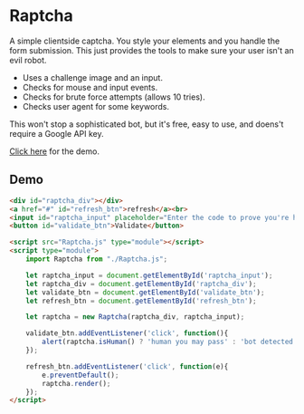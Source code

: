 # Raptcha

A simple clientside captcha. You style your elements and you handle the form submission. This just provides the tools to make sure your user isn't an evil robot.

 - Uses a challenge image and an input.
 - Checks for mouse and input events.
 - Checks for brute force attempts (allows 10 tries).
 - Checks user agent for some keywords.

This won't stop a sophisticated bot, but it's free, easy to use, and doens't require a Google API key.

[Click here](https://pamblam.github.io/raptcha/) for the demo.

## Demo

```html
<div id="raptcha_div"></div>
<a href="#" id="refresh_btn">refresh</a><br>
<input id="raptcha_input" placeholder="Enter the code to prove you're human"/><br>
<button id="validate_btn">Validate</button>

<script src="Raptcha.js" type="module"></script>
<script type="module">
	import Raptcha from "./Raptcha.js";

	let raptcha_input = document.getElementById('raptcha_input');
	let raptcha_div = document.getElementById('raptcha_div');
	let validate_btn = document.getElementById('validate_btn');
	let refresh_btn = document.getElementById('refresh_btn');

	let raptcha = new Raptcha(raptcha_div, raptcha_input);

	validate_btn.addEventListener('click', function(){
		alert(raptcha.isHuman() ? 'human you may pass' : 'bot detected');
	});

	refresh_btn.addEventListener('click', function(e){
		e.preventDefault();
		raptcha.render();
	});
</script>
```